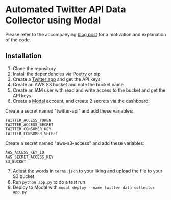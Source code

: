 # Automated Twitter API Data Collector using Modal

Please refer to the accompanying [blog post](https://simmering.dev/blog/modal-twitter/) for a motivation and explanation of the code.

## Installation

1. Clone the repository
2. Install the dependencies via [Poetry](https://python-poetry.org) or pip
3. Create a [Twitter app](https://developer.twitter.com/en) and get the API keys
4. Create an AWS S3 bucket and note the bucket name
5. Create an IAM user with read and write access to the bucket and get the API keys
6. Create a [Modal](https://modal.com) account, and create 2 secrets via the dashboard:

Create a secret named "twitter-api" and add these variables:

```
TWITTER_ACCESS_TOKEN
TWITTER_ACCESS_SECRET
TWITTER_CONSUMER_KEY
TWITTER_CONSUMER_SECRET
```

Create a secret named "aws-s3-access" and add these variables:

```
AWS_ACCESS_KEY_ID
AWS_SECRET_ACCESS_KEY
S3_BUCKET
```

7. Adjust the words in `terms.json` to your liking and upload the file to your S3 bucket
8. Run `python app.py` to do a test run
9. Deploy to Modal with `modal deploy --name twitter-data-collector app.py`
